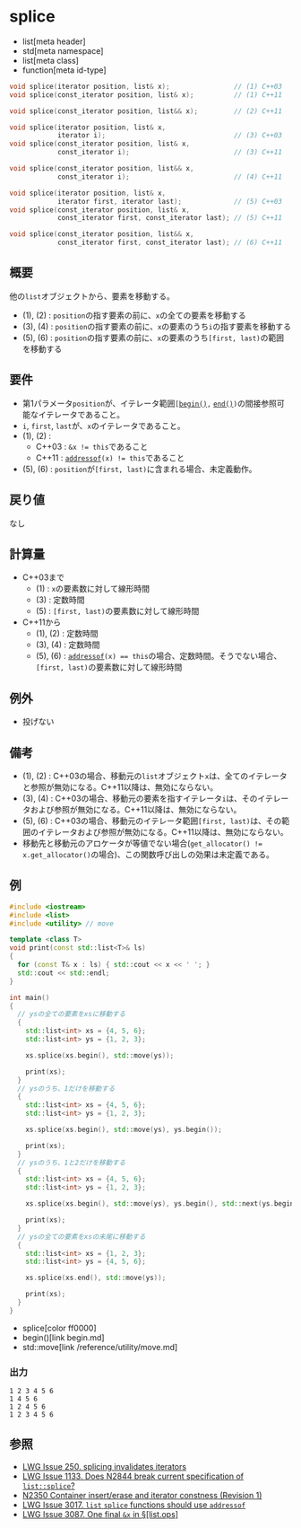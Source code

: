 # splice
* list[meta header]
* std[meta namespace]
* list[meta class]
* function[meta id-type]

```cpp
void splice(iterator position, list& x);                // (1) C++03
void splice(const_iterator position, list& x);          // (1) C++11

void splice(const_iterator position, list&& x);         // (2) C++11

void splice(iterator position, list& x,
            iterator i);                                // (3) C++03
void splice(const_iterator position, list& x,
            const_iterator i);                          // (3) C++11

void splice(const_iterator position, list&& x,
            const_iterator i);                          // (4) C++11

void splice(iterator position, list& x,
            iterator first, iterator last);             // (5) C++03
void splice(const_iterator position, list& x,
            const_iterator first, const_iterator last); // (5) C++11

void splice(const_iterator position, list&& x,
            const_iterator first, const_iterator last); // (6) C++11
```

## 概要
他の`list`オブジェクトから、要素を移動する。

- (1), (2) : `position`の指す要素の前に、`x`の全ての要素を移動する
- (3), (4) : `position`の指す要素の前に、`x`の要素のうち`i`の指す要素を移動する
- (5), (6) : `position`の指す要素の前に、`x`の要素のうち`[first, last)`の範囲を移動する


## 要件
- 第1パラメータ`position`が、イテレータ範囲`[`[`begin()`](begin.md)`,` [`end()`](end.md)`)`の間接参照可能なイテレータであること。
- `i`, `first`, `last`が、`x`のイテレータであること。
- (1), (2) :
    - C++03 : `&x != this`であること
    - C++11 : [`addressof`](/reference/memory/addressof.md)`(x) != this`であること
- (5), (6) : `position`が`[first, last)`に含まれる場合、未定義動作。


## 戻り値
なし


## 計算量
- C++03まで
    - (1) : `x`の要素数に対して線形時間
    - (3) : 定数時間
    - (5) : `[first, last)`の要素数に対して線形時間
- C++11から
    - (1), (2) : 定数時間
    - (3), (4) : 定数時間
    - (5), (6) : [`addressof`](/reference/memory/addressof.md)`(x) == this`の場合、定数時間。そうでない場合、`[first, last)`の要素数に対して線形時間


## 例外
- 投げない


## 備考
- (1), (2) : C++03の場合、移動元の`list`オブジェクト`x`は、全てのイテレータと参照が無効になる。C++11以降は、無効にならない。
- (3), (4) : C++03の場合、移動元の要素を指すイテレータ`i`は、そのイテレータおよび参照が無効になる。C++11以降は、無効にならない。
- (5), (6) : C++03の場合、移動元のイテレータ範囲`[first, last)`は、その範囲のイテレータおよび参照が無効になる。C++11以降は、無効にならない。
- 移動先と移動元のアロケータが等値でない場合(`get_allocator() != x.get_allocator()`の場合)、この関数呼び出しの効果は未定義である。


## 例
```cpp example
#include <iostream>
#include <list>
#include <utility> // move

template <class T>
void print(const std::list<T>& ls)
{
  for (const T& x : ls) { std::cout << x << ' '; }
  std::cout << std::endl;
}

int main()
{
  // ysの全ての要素をxsに移動する
  {
    std::list<int> xs = {4, 5, 6};
    std::list<int> ys = {1, 2, 3};

    xs.splice(xs.begin(), std::move(ys));

    print(xs);
  }
  // ysのうち、1だけを移動する
  {
    std::list<int> xs = {4, 5, 6};
    std::list<int> ys = {1, 2, 3};

    xs.splice(xs.begin(), std::move(ys), ys.begin());

    print(xs);
  }
  // ysのうち、1と2だけを移動する
  {
    std::list<int> xs = {4, 5, 6};
    std::list<int> ys = {1, 2, 3};

    xs.splice(xs.begin(), std::move(ys), ys.begin(), std::next(ys.begin(), 2));

    print(xs);
  }
  // ysの全ての要素をxsの末尾に移動する
  {
    std::list<int> xs = {1, 2, 3};
    std::list<int> ys = {4, 5, 6};

    xs.splice(xs.end(), std::move(ys));

    print(xs);
  }
}
```
* splice[color ff0000]
* begin()[link begin.md]
* std::move[link /reference/utility/move.md]

### 出力
```
1 2 3 4 5 6 
1 4 5 6 
1 2 4 5 6 
1 2 3 4 5 6 
```

## 参照
- [LWG Issue 250. splicing invalidates iterators](http://www.open-std.org/jtc1/sc22/wg21/docs/lwg-defects.html#250)
- [LWG Issue 1133. Does N2844 break current specification of `list::splice`?](http://www.open-std.org/jtc1/sc22/wg21/docs/lwg-defects.html#250)
- [N2350 Container insert/erase and iterator constness (Revision 1)](http://www.open-std.org/jtc1/sc22/wg21/docs/papers/2007/n2350.pdf)
- [LWG Issue 3017. `list` `splice` functions should use `addressof`](https://wg21.cmeerw.net/lwg/issue3017)
- [LWG Issue 3087. One final `&x` in §[list.ops]](https://wg21.cmeerw.net/lwg/issue3087)
